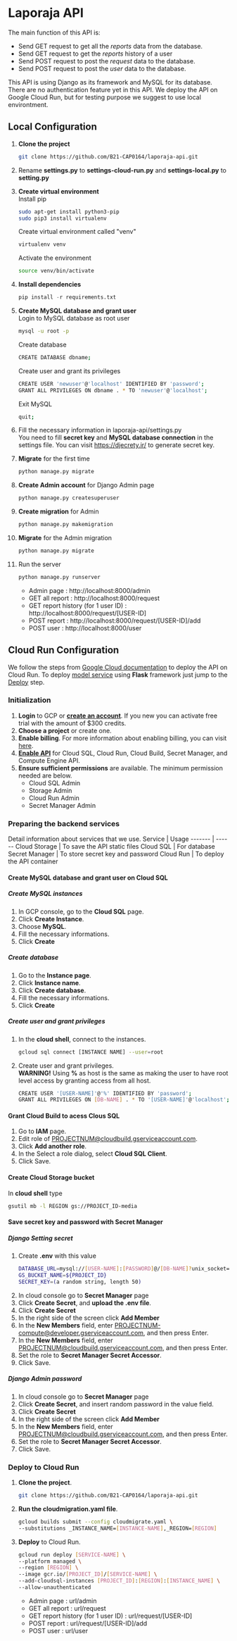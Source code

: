 # Laporaja API
The main function of this API is:
- Send GET request to get all the _reports_ data from the database.
- Send GET request to get the _reports_ history of a user
- Send POST request to post the _request_ data to the database.
- Send POST request to post the _user_ data to the database.

This API is using Django as its framework and MySQL for its database.
There are no authentication feature yet in this API. 
We deploy the API on Google Cloud Run, but for testing purpose we suggest to use local environtment.

## Local Configuration
1. **Clone the project**
    ```sh
    git clone https://github.com/B21-CAP0164/laporaja-api.git
    ```
2. Rename **settings.py** to **settings-cloud-run.py** and **settings-local.py** to **setting.py**
2. **Create virtual environment**<br/>
    Install pip
    ```sh
    sudo apt-get install python3-pip
    sudo pip3 install virtualenv
    ```
    Create virtual environment called "venv"
    ```sh
    virtualenv venv
    ```
    Activate the environment
    ```sh
    source venv/bin/activate
    ```
3. **Install dependencies**
    ```python
    pip install -r requirements.txt
    ```
4. **Create MySQL database and grant user**<br/>
    Login to MySQL database as root user
    ```sh
    mysql -u root -p
    ```
    Create database
    ```sh
    CREATE DATABASE dbname;
    ```
    Create user and grant its privileges
    ```sh
    CREATE USER 'newuser'@'localhost' IDENTIFIED BY 'password';
    GRANT ALL PRIVILEGES ON dbname . * TO 'newuser'@'localhost';
    ```
    Exit MySQL
    ```sh
    quit;
    ```
5. Fill the necessary information in laporaja-api/settings.py<br/>
    You need to fill **secret key** and **MySQL database connection** in the settings file.
    You can visit https://djecrety.ir/ to generate secret key. 

6. **Migrate** for the first time
    ```sh
    python manage.py migrate
    ```
7. **Create Admin account** for Django Admin page
    ```sh
    python manage.py createsuperuser
    ```
8. **Create migration** for Admin
    ```sh
    python manage.py makemigration
    ```
9. **Migrate** for the Admin migration
    ```sh
    python manage.py migrate
    ```
10. Run the server
    ```sh
    python manage.py runserver
    ```
    - Admin page : http://localhost:8000/admin
    - GET all report : http://localhost:8000/request
    - GET report history (for 1 user ID) : http://localhost:8000/request/[USER-ID]
    - POST report : http://localhost:8000/request/[USER-ID]/add
    - POST user : http://localhost:8000/user
    
## Cloud Run Configuration
We follow the steps from [Google Cloud documentation](https://cloud.google.com/python/django/run) to deploy the API on Cloud Run.
To deploy [model service](https://github.com/B21-CAP0164/ML_Final-Project.git) using **Flask** framework just jump to the [Deploy](#deploy-to-cloud-run) step.

### Initialization
1. **Login** to GCP or [**create an account**](https://console.cloud.google.com/freetrial?_ga=2.79791191.1147108650.1623074813-999576286.1622490512). If you new you can activate free trial with the amount of $300 credits.
2. **Choose a project** or create one.
3. **Enable billing**. For more information about enabling billing, you can visit [here]( https://cloud.google.com/billing/docs/how-to/modify-project).
4. [**Enable API**](https://console.cloud.google.com/flows/enableapi?apiid=run.googleapis.com,sql-component.googleapis.com,sqladmin.googleapis.com,compute.googleapis.com,cloudbuild.googleapis.com,secretmanager.googleapis.com&_ga=2.118206409.1147108650.1623074813-999576286.1622490512&_gac=1.253091323.1623075296.Cj0KCQjwh_eFBhDZARIsALHjIKdof96Em5Zk67EaqR4GmjPsoKsXKBHSwcW2xWhYxw8IyGxNqAnHdsgaAqRDEALw_wcB) for Cloud SQL, Cloud Run, Cloud Build, Secret Manager, and Compute Engine API.
5. **Ensure sufficient permissions** are available. The minimum permission needed are below.
    - Cloud SQL Admin
    - Storage Admin
    - Cloud Run Admin
    - Secret Manager Admin

### Preparing the backend services
Detail information about services that we use.
Service | Usage
------- | ------
Cloud Storage | To save the API static files
Cloud SQL | For database
Secret Manager | To store secret key and password
Cloud Run | To deploy the API container

#### Create MySQL database and grant user on Cloud SQL
##### Create MySQL instances 
1. In GCP console, go to the **Cloud SQL** page.
2. Click **Create Instance**.
3. Choose **MySQL**.
4. Fill the necessary informations.
5. Click **Create**
##### Create database
1. Go to the **Instance page**.
2. Click **Instance name**.
3. Click **Create database**.
4. Fill the necessary informations.
5. Click **Create**
##### Create user and grant privileges
1. In the **cloud shell**, connect to the instances.
    ```sh
    gcloud sql connect [INSTANCE NAME] --user=root
    ```
2. Create user and grant privileges.<br/>
**WARNING!** Using **%** as host is the same as making the user to have root level access by granting access from all host.
    ```sh
    CREATE USER '[USER-NAME]'@'%' IDENTIFIED BY 'password';
    GRANT ALL PRIVILEGES ON [DB-NAME] . * TO '[USER-NAME]'@'localhost';
    ```
    
#### Grant Cloud Build to acess Clous SQL
1. Go to **IAM** page.
2. Edit role of PROJECTNUM@cloudbuild.gserviceaccount.com.
3. Click **Add another role**.
4. In the Select a role dialog, select **Cloud SQL Client**.
5. Click Save.

#### Create Cloud Storage bucket
In **cloud shell** type
```sh
gsutil mb -l REGION gs://PROJECT_ID-media
```

#### Save secret key and password with Secret Manager
##### Django Setting secret
1. Create **.env** with this value
    ```sh
    DATABASE_URL=mysql://[USER-NAME]:[PASSWORD]@/[DB-NAME]?unix_socket=/cloudsql/${PROJECT_ID}:${REGION}:<instances-name>
    GS_BUCKET_NAME=${PROJECT_ID} 
    SECRET_KEY=(a random string, length 50)
    ```
2. In cloud console go to **Secret Manager** page
3. Click **Create Secret**, and **upload the .env file**. 
4. Click **Create Secret**
5. In the right side of the screen click **Add Member**
6. In the **New Members** field, enter PROJECTNUM-compute@developer.gserviceaccount.com, and then press Enter.
7. In the **New Members** field, enter PROJECTNUM@cloudbuild.gserviceaccount.com, and then press Enter.
8. Set the role to **Secret Manager Secret Accessor**.
9. Click Save.
##### Django Admin password
1. In cloud console go to **Secret Manager** page
3. Click **Create Secret**, and insert random password in the value field. 
4. Click **Create Secret**
5. In the right side of the screen click **Add Member**
7. In the **New Members** field, enter PROJECTNUM@cloudbuild.gserviceaccount.com, and then press Enter.
8. Set the role to **Secret Manager Secret Accessor**.
9. Click Save.

### Deploy to Cloud Run
1. **Clone the project**.
    ```sh
    git clone https://github.com/B21-CAP0164/laporaja-api.git
    ```
2. **Run the cloudmigration.yaml file**. 
    ```sh
    gcloud builds submit --config cloudmigrate.yaml \
    --substitutions _INSTANCE_NAME=[INSTANCE-NAME],_REGION=[REGION]
    ```
3. **Deploy** to Cloud Run.
    ```sh
    gcloud run deploy [SERVICE-NAME] \
    --platform managed \
    --region [REGION] \
    --image gcr.io/[PROJECT_ID]/[SERVICE-NAME] \
    --add-cloudsql-instances [PROJECT_ID]:[REGION]:[INSTANCE_NAME] \
    --allow-unauthenticated
    ```
    - Admin page : url/admin
    - GET all report : url/request
    - GET report history (for 1 user ID) : url/request/[USER-ID]
    - POST report : url/request/[USER-ID]/add
    - POST user : url/user
